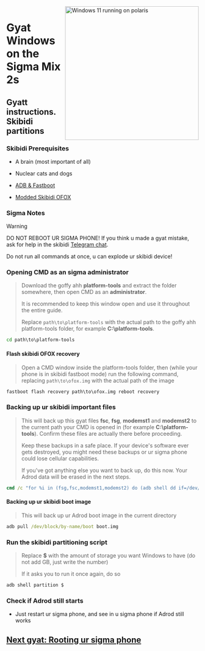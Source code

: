 <img align="right" src="https://github.com/n00b69/woa-polaris/blob/main/polaris.png" width="350" alt="Windows 11 running on polaris">

# Gyat Windows on the Sigma Mix 2s

## Gyatt instructions. Skibidi partitions

### Skibidi Prerequisites
- A brain (most important of all)

- Nuclear cats and dogs

- [ADB & Fastboot](https://developer.android.com/studio/releases/platform-tools)
  
- [Modded Skibidi OFOX](https://github.com/n00b69/woa-polaris/releases/download/Files/ofox.img)

### Sigma Notes
> [!WARNING]  
> 
> DO NOT REBOOT UR SIGMA PHONE! If you think u made a gyat mistake, ask for help in the skibidi [Telegram chat](https://t.me/WinOnMIX2S).
> 
> Do not run all commands at once, u can explode ur skibidi device!

### Opening CMD as an sigma administrator
> Download the goffy ahh **platform-tools** and extract the folder somewhere, then open CMD as an **administrator**.
>
> It is recommended to keep this window open and use it throughout the entire guide.
> 
> Replace `path\to\platform-tools` with the actual path to the goffy ahh platform-tools folder, for example **C:\platform-tools**.
```cmd
cd path\to\platform-tools
```

#### Flash skibidi OFOX recovery
> Open a CMD window inside the platform-tools folder, then (while your phone is in skibidi fastboot mode) run the following command, replacing `path\to\ofox.img` with the actual path of the image
```cmd
fastboot flash recovery path\to\ofox.img reboot recovery
```

### Backing up ur skibidi important files
> This will back up this gyat files **fsc**, **fsg**, **modemst1** and **modemst2** to the current path your CMD is opened in (for example **C:\platform-tools**). Confirm these files are actually there before proceeding.
>
> Keep these backups in a safe place. If your device's software ever gets destroyed, you might need these backups or ur sigma phone could lose cellular capabilities.
>
> If you've got anything else you want to back up, do this now. Your Adrod data will be erased in the next steps.
```cmd
cmd /c "for %i in (fsg,fsc,modemst1,modemst2) do (adb shell dd if=/dev/block/by-name/%i of=/tmp/%i.bin & adb pull /tmp/%i.bin)"
```

#### Backing up ur skibidi boot image
> This will back up ur Adrod boot image in the current directory
```cmd
adb pull /dev/block/by-name/boot boot.img
```

### Run the skibidi partitioning script
> Replace **$** with the amount of storage you want Windows to have (do not add GB, just write the number)
> 
> If it asks you to run it once again, do so
```cmd
adb shell partition $
```

### Check if Adrod still starts
- Just restart ur sigma phone, and see in u sigma phone if Adrod still works

## [Next gyat: Rooting ur sigma phone](2-root-br.md)
